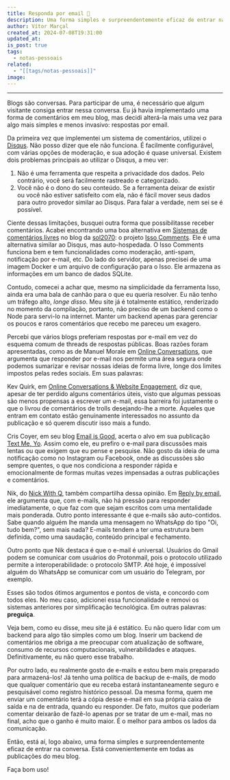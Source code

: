 ```yaml
---
title: Responda por email 📩
description: Uma forma simples e surpreendentemente eficaz de entrar na conversa
author: Vítor Marçal
created_at: 2024-07-08T19:31:00
updated_at: 
is_post: true
tags:
  - notas-pessoais
related:
  - "[[tags/notas-pessoais]]"
image:
---
```

----

Blogs são conversas. Para participar de uma, é necessário que algum visitante consiga entrar nessa conversa. Eu já havia implementado uma forma de comentários em meu blog, mas decidi alterá-la mais uma vez para algo mais simples e menos invasivo: respostas por email.

Da primeira vez que implementei um sistema de comentários, utilizei o [Disqus](https://disqus.com/). Não posso dizer que ele não funciona. É facilmente configurável, com várias opções de moderação, e sua adoção é quase universal. Existem dois problemas principais ao utilizar o Disqus, a meu ver:

1. Não é uma ferramenta que respeita a privacidade dos dados. Pelo contrário, você será facilmente rastreado e categorizado.
2. Você não é o dono do seu conteúdo. Se a ferramenta deixar de existir ou você não estiver satisfeito com ela, não é fácil mover seus dados para outro provedor similar ao Disqus. Para falar a verdade, nem sei se é possível.

Ciente dessas limitações, busquei outra forma que possibilitasse receber comentários. Acabei encontrando uma boa alternativa em [Sistemas de comentários livres](https://sol2070.in/2022/10/Sistemas-de-coment%C3%A1rios-livres) no blog da [sol2070](https://sol2070.in/): o projeto [Isso Comments](https://github.com/isso-comments/isso/). Ele é uma alternativa similar ao Disqus, mas auto-hospedada. O Isso Comments funciona bem e tem funcionalidades como moderação, anti-spam, notificação por e-mail, etc. Do lado do servidor, apenas precisei de uma imagem Docker e um arquivo de configuração para o Isso. Ele armazena as informações em um banco de dados SQLite.

Contudo, comecei a achar que, mesmo na simplicidade da ferramenta Isso, ainda era uma bala de canhão para o que eu queria resolver. Eu não tenho um tráfego alto, _longe disso_. Meu site já é totalmente estático, renderizado no momento da compilação, portanto, não preciso de um backend como o Node para servi-lo na internet. Manter um backend apenas para gerenciar os poucos e raros comentários que recebo me pareceu um exagero.

Percebi que vários blogs preferiam respostas por e-mail em vez do esquema comum de threads de respostas públicas. Boas razões foram apresentadas, como as de Manuel Morale em [Online Conversations](https://manuelmoreale.com/online-conversations), que argumenta que responder por e-mail nos permite uma área segura onde podemos sumarizar e revisar nossas ideias de forma livre, longe dos limites impostos pelas redes sociais. Em suas palavras:

Kev Quirk, em [Online Conversations & Website Engagement](https://kevquirk.com/blog/online-conversations-website-engagement), diz que, apesar de ter perdido alguns comentários úteis, visto que algumas pessoas são menos propensas a escrever um e-mail, essa barreira foi justamente o que o livrou de comentários de trolls desejando-lhe a morte. Aqueles que entram em contato estão genuinamente interessados no assunto da publicação e só querem discutir isso mais a fundo.

Cris Coyer, em seu blog [Email is Good](https://email-is-good.com/), acerta o alvo em sua publicação [Text Me, Yo](https://email-is-good.com/2023/07/10/text-me-yo/). Assim como ele, eu prefiro o e-mail para discussões mais lentas ou que exigem que eu pense e pesquise. Não gosto da ideia de uma notificação como no Instagram ou Facebook, onde as discussões são sempre quentes, o que nos condiciona a responder rápida e emocionalmente de formas muitas vezes impensadas a outras publicações e comentários.

Nik, do [Nick With Q](https://niqwithq.com), também compartilha dessa opinião. Em [Reply by email](https://niqwithq.com/posts/reply-by-email), ele argumenta que, com e-mails, não há pressão para responder imediatamente, o que faz com que sejam escritos com uma mentalidade mais ponderada. Outro ponto interessante é que e-mails são auto-contidos. Sabe quando alguém lhe manda uma mensagem no WhatsApp do tipo "Oi, tudo bem?", sem mais nada? E-mails tendem a ter uma estrutura bem definida, como uma saudação, conteúdo principal e fechamento.

Outro ponto que Nik destaca é que o e-mail é universal. Usuários do Gmail podem se comunicar com usuários do Protonmail, pois o protocolo utilizado permite a interoperabilidade: o protocolo SMTP. Até hoje, é impossível alguém do WhatsApp se comunicar com um usuário do Telegram, por exemplo.

Esses são todos ótimos argumentos e pontos de vista, e concordo com todos eles. No meu caso, adicionei essa funcionalidade e removi os sistemas anteriores por simplificação tecnológica. Em outras palavras: **preguiça**.

Veja bem, como eu disse, meu site já é estático. Eu não quero lidar com um backend para algo tão simples como um blog. Inserir um backend de comentários me obriga a me preocupar com atualização de software, consumo de recursos computacionais, vulnerabilidades e ataques. Definitivamente, eu não quero esse trabalho.

Por outro lado, eu realmente gosto de e-mails e estou bem mais preparado para armazená-los! Já tenho uma política de backup de e-mails, de modo que qualquer comentário que eu receba estará instantaneamente seguro e pesquisável como registro histórico pessoal. Da mesma forma, quem me enviar um comentário terá a cópia desse e-mail em sua própria caixa de saída e na de entrada, quando eu responder. De fato, muitos que poderiam comentar deixarão de fazê-lo apenas por se tratar de um e-mail, mas no final, acho que o ganho é muito maior. É o melhor para ambos os lados da comunicação.

Então, está aí, logo abaixo, uma forma simples e surpreendentemente eficaz de entrar na conversa. Está convenientemente em todas as publicações do meu blog.

Faça bom uso!